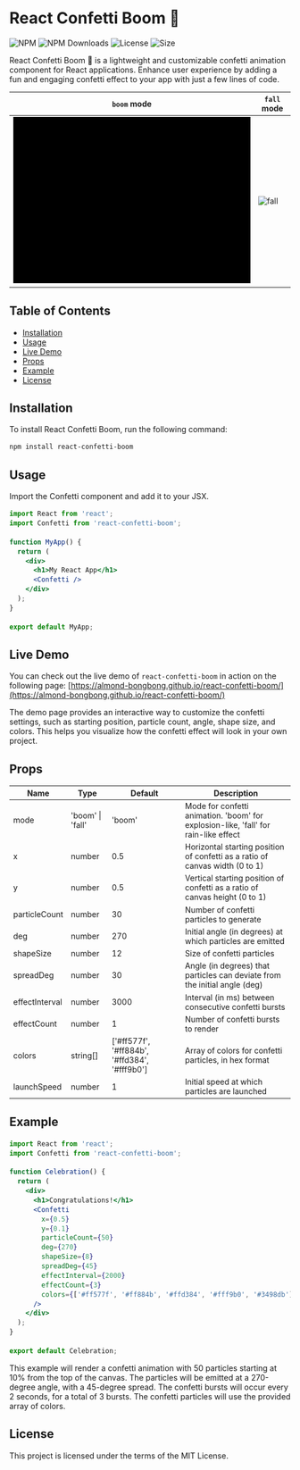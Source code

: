 # React Confetti Boom 🎉

![NPM](https://img.shields.io/npm/v/react-confetti-boom.svg)
![NPM Downloads](https://img.shields.io/npm/dt/react-confetti-boom.svg)
![License](https://img.shields.io/npm/l/react-confetti-boom)
![Size](https://img.shields.io/bundlephobia/min/react-confetti-boom)

React Confetti Boom 🎉 is a lightweight and customizable confetti animation component for React applications. Enhance user experience by adding a fun and engaging confetti effect to your app with just a few lines of code.

| `boom` mode                                                                                    | `fall` mode                                                                                    |
|------------------------------------------------------------------------------------------------|------------------------------------------------------------------------------------------------|
| ![boom](https://github.com/almond-bongbong/react-confetti-boom/raw/main/docs/preview_boom.gif) | ![fall](https://github.com/almond-bongbong/react-confetti-boom/raw/main/docs/preview_fall.gif) |

## Table of Contents

- [Installation](#installation)
- [Usage](#usage)
- [Live Demo](#live-demo)
- [Props](#props)
- [Example](#example)
- [License](#license)

## Installation

To install React Confetti Boom, run the following command:

```bash
npm install react-confetti-boom
```

## Usage

Import the Confetti component and add it to your JSX.

```jsx
import React from 'react';
import Confetti from 'react-confetti-boom';

function MyApp() {
  return (
    <div>
      <h1>My React App</h1>
      <Confetti />
    </div>
  );
}

export default MyApp;
```

## Live Demo

You can check out the live demo of `react-confetti-boom` in action on the following page: [https://almond-bongbong.github.io/react-confetti-boom/](https://almond-bongbong.github.io/react-confetti-boom/)

The demo page provides an interactive way to customize the confetti settings, such as starting position, particle count, angle, shape size, and colors. This helps you visualize how the confetti effect will look in your own project.

## Props

| Name           | Type             | Default                                      | Description                                                                         |
| -------------- | ---------------- | -------------------------------------------- | ----------------------------------------------------------------------------------- |
| mode           | 'boom' \| 'fall' | 'boom'                                       | Mode for confetti animation. 'boom' for explosion-like, 'fall' for rain-like effect |
| x              | number           | 0.5                                          | Horizontal starting position of confetti as a ratio of canvas width (0 to 1)        |
| y              | number           | 0.5                                          | Vertical starting position of confetti as a ratio of canvas height (0 to 1)         |
| particleCount  | number           | 30                                           | Number of confetti particles to generate                                            |
| deg            | number           | 270                                          | Initial angle (in degrees) at which particles are emitted                           |
| shapeSize      | number           | 12                                           | Size of confetti particles                                                          |
| spreadDeg      | number           | 30                                           | Angle (in degrees) that particles can deviate from the initial angle (deg)          |
| effectInterval | number           | 3000                                         | Interval (in ms) between consecutive confetti bursts                                |
| effectCount    | number           | 1                                            | Number of confetti bursts to render                                                 |
| colors         | string[]         | ['#ff577f', '#ff884b', '#ffd384', '#fff9b0'] | Array of colors for confetti particles, in hex format                               |
| launchSpeed    | number           | 1                                            | Initial speed at which particles are launched                                       |

## Example

```jsx
import React from 'react';
import Confetti from 'react-confetti-boom';

function Celebration() {
  return (
    <div>
      <h1>Congratulations!</h1>
      <Confetti
        x={0.5}
        y={0.1}
        particleCount={50}
        deg={270}
        shapeSize={8}
        spreadDeg={45}
        effectInterval={2000}
        effectCount={3}
        colors={['#ff577f', '#ff884b', '#ffd384', '#fff9b0', '#3498db']}
      />
    </div>
  );
}

export default Celebration;
```

This example will render a confetti animation with 50 particles starting at 10% from the top of the canvas. The particles will be emitted at a 270-degree angle, with a 45-degree spread. The confetti bursts will occur every 2 seconds, for a total of 3 bursts. The confetti particles will use the provided array of colors.

## License

This project is licensed under the terms of the MIT License.
